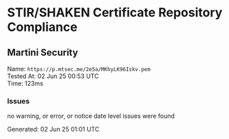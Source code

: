 # STIR/SHAKEN Certificate Repository Compliance

## Martini Security

Name: `https://p.mtsec.me/2e5a/MKhyLK96Iskv.pem`\
Tested At: 02 Jun 25 00:53 UTC\
Time: 123ms

### Issues

no warning, or error, or notice date level issues were found

Generated: 02 Jun 25 01:01 UTC